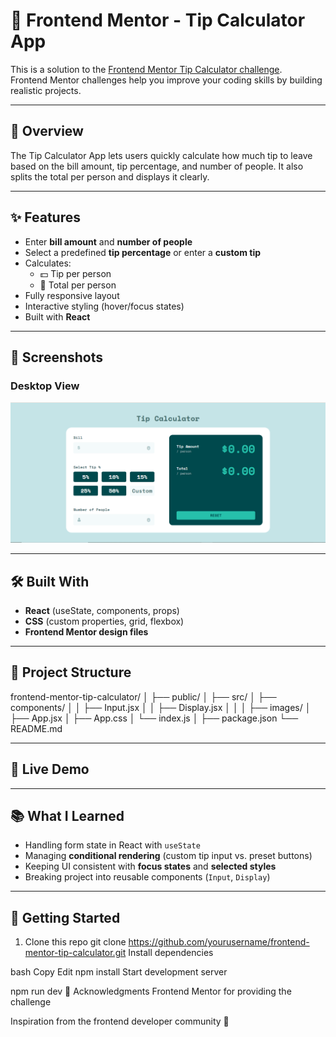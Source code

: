 # 💸 Frontend Mentor - Tip Calculator App

This is a solution to the [Frontend Mentor Tip Calculator challenge](https://www.frontendmentor.io/challenges/tip-calculator-app-ugJNGbJUX).  
Frontend Mentor challenges help you improve your coding skills by building realistic projects.

---

## 🚀 Overview

The Tip Calculator App lets users quickly calculate how much tip to leave based on the bill amount, tip percentage, and number of people. It also splits the total per person and displays it clearly.

---

## ✨ Features

- Enter **bill amount** and **number of people**
- Select a predefined **tip percentage** or enter a **custom tip**
- Calculates:
  - 💵 Tip per person
  - 🧾 Total per person
- Fully responsive layout
- Interactive styling (hover/focus states)
- Built with **React**

---

## 📸 Screenshots

### Desktop View

![Desktop Screenshot](./src/images/desktop-view.png)

---

## 🛠️ Built With

- **React** (useState, components, props)
- **CSS** (custom properties, grid, flexbox)
- **Frontend Mentor design files**

---

## 📂 Project Structure

frontend-mentor-tip-calculator/
│
├── public/
│
├── src/
│ ├── components/
│ │ ├── Input.jsx
│ │ ├── Display.jsx
│ │
│ ├── images/
│ ├── App.jsx
│ ├── App.css
│ └── index.js
│
├── package.json
└── README.md

---

## 🔗 Live Demo

<!-- 👉 [View Live Demo](https://your-live-demo-link.netlify.app/)   -->

---

## 📚 What I Learned

- Handling form state in React with `useState`
- Managing **conditional rendering** (custom tip input vs. preset buttons)
- Keeping UI consistent with **focus states** and **selected styles**
- Breaking project into reusable components (`Input`, `Display`)

---

## 🚀 Getting Started

1. Clone this repo
   git clone https://github.com/yourusername/frontend-mentor-tip-calculator.git
   Install dependencies

bash
Copy
Edit
npm install
Start development server

npm run dev
🙌 Acknowledgments
Frontend Mentor for providing the challenge

Inspiration from the frontend developer community 💙
